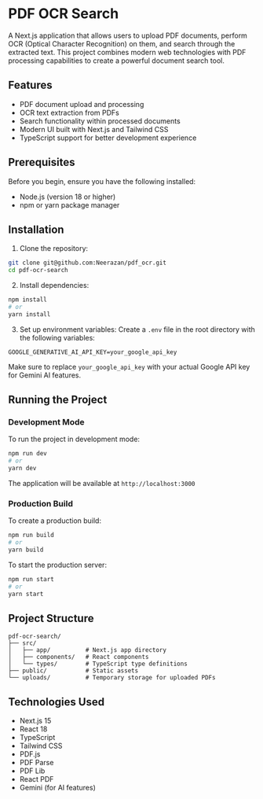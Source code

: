 # PDF OCR Search

A Next.js application that allows users to upload PDF documents, perform OCR (Optical Character Recognition) on them, and search through the extracted text. This project combines modern web technologies with PDF processing capabilities to create a powerful document search tool.

## Features

- PDF document upload and processing
- OCR text extraction from PDFs
- Search functionality within processed documents
- Modern UI built with Next.js and Tailwind CSS
- TypeScript support for better development experience

## Prerequisites

Before you begin, ensure you have the following installed:
- Node.js (version 18 or higher)
- npm or yarn package manager

## Installation

1. Clone the repository:
```bash
git clone git@github.com:Neerazan/pdf_ocr.git
cd pdf-ocr-search
```

2. Install dependencies:
```bash
npm install
# or
yarn install
```

3. Set up environment variables:
Create a `.env` file in the root directory with the following variables:
```env
GOOGLE_GENERATIVE_AI_API_KEY=your_google_api_key
```
Make sure to replace `your_google_api_key` with your actual Google API key for Gemini AI features.

## Running the Project

### Development Mode

To run the project in development mode:

```bash
npm run dev
# or
yarn dev
```

The application will be available at `http://localhost:3000`

### Production Build

To create a production build:

```bash
npm run build
# or
yarn build
```

To start the production server:

```bash
npm run start
# or
yarn start
```

## Project Structure

```
pdf-ocr-search/
├── src/
│   ├── app/          # Next.js app directory
│   ├── components/   # React components
│   └── types/        # TypeScript type definitions
├── public/           # Static assets
└── uploads/          # Temporary storage for uploaded PDFs
```

## Technologies Used

- Next.js 15
- React 18
- TypeScript
- Tailwind CSS
- PDF.js
- PDF Parse
- PDF Lib
- React PDF
- Gemini (for AI features)

